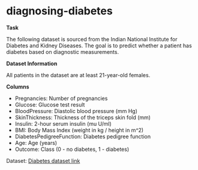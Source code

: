 # diagnosing-diabetes
**Task**

The following dataset is sourced from the Indian National Institute for Diabetes and Kidney Diseases. The goal is to predict whether a patient has diabetes based on diagnostic measurements.

**Dataset Information**

All patients in the dataset are at least 21-year-old females.

**Columns**

- Pregnancies: Number of pregnancies
- Glucose: Glucose test result
- BloodPressure: Diastolic blood pressure (mm Hg)
- SkinThickness: Thickness of the triceps skin fold (mm)
- Insulin: 2-hour serum insulin (mu U/ml)
- BMI: Body Mass Index (weight in kg / height in m^2)
- DiabetesPedigreeFunction: Diabetes pedigree function
- Age: Age (years)
- Outcome: Class (0 - no diabetes, 1 - diabetes)

Dataset: [Diabetes dataset link](https://github.com/anvarnarz/praktikum_datasets/blob/main/diabetes.csv)
